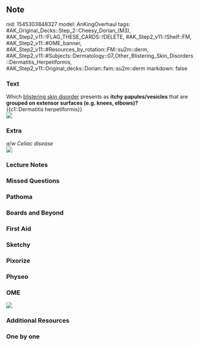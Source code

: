 ## Note
nid: 1545303848327
model: AnKingOverhaul
tags: #AK_Original_Decks::Step_2::Cheesy_Dorian_(M3), #AK_Step2_v11::!FLAG_THESE_CARDS::!DELETE, #AK_Step2_v11::!Shelf::FM, #AK_Step2_v11::#OME_banner, #AK_Step2_v11::#Resources_by_rotation::FM::su2m::derm, #AK_Step2_v11::#Subjects::Dermatology::07_Other_Blistering_Skin_Disorders::Dermatitis_Herpetiformis, #AK_Step2_v11::Original_decks::Dorian::fam::su2m::derm
markdown: false

### Text
<div>
  Which <u>blistering skin disorder</u> presents as <b>itchy</b>
  <b>papules/vesicles</b> that are <b>grouped on extensor surfaces
  (e.g. knees, elbows)?</b>
</div>
<div>
  {{c1::Dermatitis herpetiformis}}
</div>
<div><img src="paste-17148747850973185.jpg" class="resizer"></div>

### Extra
<div>
  <i>a/w Celiac disease</i>
</div>
<div>
  <b><i><img src="paste-9454305350254593.jpg"></i></b>
</div>

### Lecture Notes


### Missed Questions


### Pathoma


### Boards and Beyond


### First Aid


### Sketchy


### Pixorize


### Physeo


### OME
<div class="ome-widget">
  <a href="https://onlinemeded.org?ref=anki"><img src=
  "_OME_AnkiFlashcards_General_3.png"></a>
</div>

### Additional Resources


### One by one


